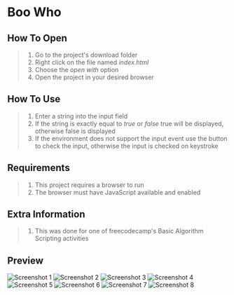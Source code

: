 # Boo Who

## How To Open
> 1. Go to the project's download folder
> 2. Right click on the file named _index.html_
> 3. Choose the _open with_ option
> 4. Open the project in your desired browser

## How To Use
> 1. Enter a string into the input field
> 2. If the string is exactly equal to _true_ or _false_ true will be displayed, otherwise false is displayed
> 3. If the environment does not support the input event use the button to check the input, otherwise the input is checked on keystroke

## Requirements
> 1. This project requires a browser to run
> 2. The browser must have JavaScript available and enabled

## Extra Information
> 1. This was done for one of freecodecamp's Basic Algorithm Scripting activities

## Preview
![Screenshot 1](./img/screenshot1.png)
![Screenshot 2](./img/screenshot2.png)
![Screenshot 3](./img/screenshot3.png)
![Screenshot 4](./img/screenshot4.png)
![Screenshot 5](./img/screenshot5.png)
![Screenshot 6](./img/screenshot6.png)
![Screenshot 7](./img/screenshot7.png)
![Screenshot 8](./img/screenshot8.png)